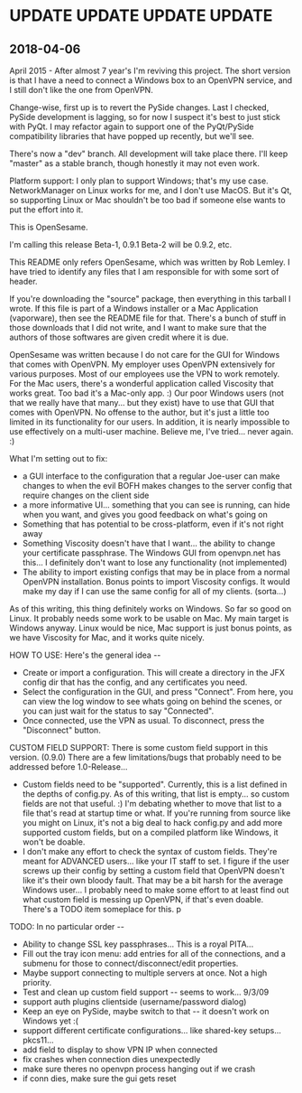 # UPDATE UPDATE UPDATE UPDATE

## 2018-04-06

April 2015 - After almost 7 year's I'm reviving this project. The short
version is that I have a need to connect a Windows box to an OpenVPN
service, and I still don't like the one from OpenVPN.

Change-wise, first up is to revert the PySide changes. Last I checked,
PySide development is lagging, so for now I suspect it's best to just
stick with PyQt. I may refactor again to support one of the PyQt/PySide
compatibility libraries that have popped up recently, but we'll see.

There's now a "dev" branch. All development will take place there. I'll
keep "master" as a stable branch, though honestly it may not even work.

Platform support: I only plan to support Windows; that's my use case.
NetworkManager on Linux works for me, and I don't use MacOS. But it's
Qt, so supporting Linux or Mac shouldn't be too bad if someone else 
wants to put the effort into it.



This is OpenSesame. 

I'm calling this release Beta-1, 0.9.1
Beta-2 will be 0.9.2, etc.


This README only refers OpenSesame, which was written by Rob Lemley.
I have tried to identify any files that I am responsible for with some 
sort of header.

If you're downloading the "source" package, then everything in this
tarball I wrote. If this file is part of a Windows installer or a Mac
Application (vaporware), then see the README file for that. There's a bunch of
stuff in those downloads that I did not write, and I want to make sure
that the authors of those softwares are given credit where it is due.

OpenSesame was written because I do not care for the GUI for Windows
that comes with OpenVPN. My employer uses OpenVPN extensively
for various purposes. Most of our employees use the VPN to work
remotely. For the Mac users, there's a wonderful application called
Viscosity that works great. Too bad it's a Mac-only app. :) Our poor
Windows users (not that we really have that many... but they exist)
have to use that GUI that comes with OpenVPN. No offense to the
author, but it's just a little too limited in its functionality for our users.
In addition, it is nearly impossible to use effectively on a multi-user 
machine. Believe me, I've tried... never again. :)

What I'm setting out to fix:
  - a GUI interface to the configuration that a regular Joe-user can make
    changes to when the evil BOFH makes changes to the server config that
    require changes on the client side
  - a more informative UI... something that you can see is running, can hide
    when you want, and gives you good feedback on what's going on
  - Something that has potential to be cross-platform, even if it's not right
    away
  - Something Viscosity doesn't have that I want... the ability to change your
    certificate passphrase. The Windows GUI from openvpn.net has this... I
    definitely don't want to lose any functionality (not implemented)
  - The ability to import existing configs that may be in place from a normal
    OpenVPN installation. Bonus points to import Viscosity configs. It would make
    my day if I can use the same config for all of my clients. (sorta...)
    
As of this writing, this thing definitely works on Windows. So far so good on
Linux. It probably needs some work to be usable on Mac. My main target is
Windows anyway. Linux would be nice, Mac support is just bonus points, as
we have Viscosity for Mac, and it works quite nicely.

HOW TO USE:
Here's the general idea --
  - Create or import a configuration. This will create a directory in the JFX config dir
    that has the config, and any certificates you need.
  - Select the configuration in the GUI, and press "Connect". From here, you can view
    the log window to see whats going on behind the scenes, or you can just wait for
    the status to say "Connected". 
  - Once connected, use the VPN as usual. To disconnect, press the "Disconnect" button.
  
CUSTOM FIELD SUPPORT:
There is some custom field support in this version. (0.9.0) There are a few
limitations/bugs that probably need to be addressed before 1.0-Release...
  - Custom fields need to be "supported". Currently, this is a list defined in the
    depths of config.py. As of this writing, that list is empty... so custom fields
    are not that useful. :) I'm debating whether to move that list to a file that's
    read at startup time or what. If you're running from source like you might
    on Linux, it's not a big deal to hack config.py and add more supported custom
    fields, but on a compiled platform like Windows, it won't be doable. 
  - I don't make any effort to check the syntax of custom fields. They're meant
    for ADVANCED users... like your IT staff to set. I figure if the user screws up their
    config by setting a custom field that OpenVPN doesn't like it's their own bloody
    fault. That may be a bit harsh for the average Windows user... I probably need
    to make some effort to at least find out what custom field is messing up 
    OpenVPN, if that's even doable. There's a TODO item someplace for this.
p

TODO:
In no particular order --
  - Ability to change SSL key passphrases... This is a royal PITA...
  - Fill out the tray icon menu: add entries for all of the connections, and a submenu for
    those to connect/disconnect/edit properties. 
  - Maybe support connecting to multiple servers at once. Not a high priority.
  - Test and clean up custom field support -- seems to work... 9/3/09
  - support auth plugins clientside (username/password dialog)
  - Keep an eye on PySide, maybe switch to that -- it doesn't work on Windows yet :(
  - support different certificate configurations... like shared-key setups... pkcs11...
  - add field to display to show VPN IP when connected
  - fix crashes when connection dies unexpectedly
  - make sure theres no openvpn process hanging out if we crash
  - if conn dies, make sure the gui gets reset
